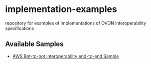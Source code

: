 # implementation-examples
repository for examples of implementations of OVON interoperability specifications

## Available Samples
- [AWS Bot-to-bot interoperability end-to-end Sample](./aws-interop-sample/README.md)
